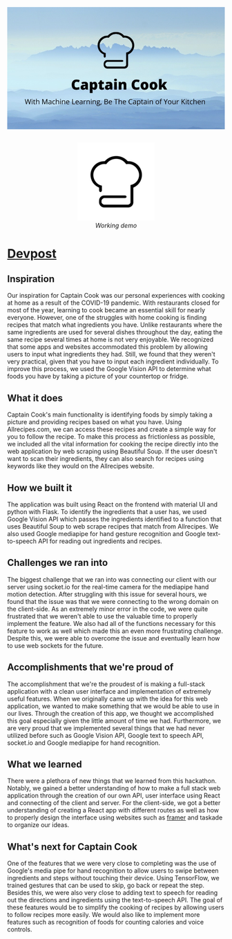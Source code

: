 <div align="center">
    <img src="assets/images/thumbnail.png" >
</div>

<div align="center" style="margin-top: 2em">
  <a href="http://captaincook.michaelxu.tech">
    <img src="assets/images/logo.png" >
  </a>
  <div style="font-style: italic">Working demo</div>
</div>

# [Devpost](https://devpost.com/software/captain-cook-3k16j2)

## Inspiration

Our inspiration for Captain Cook was our personal experiences with cooking at home as a result of the COVID-19 pandemic. With restaurants closed for most of the year, learning to cook became an essential skill for nearly everyone. However, one of the struggles with home cooking is finding recipes that match what ingredients you have. Unlike restaurants where the same ingredients are used for several dishes throughout the day, eating the same recipe several times at home is not very enjoyable. We recognized that some apps and websites accommodated this problem by allowing users to input what ingredients they had. Still, we found that they weren't very practical, given that you have to input each ingredient individually. To improve this process, we used the Google Vision API to determine what foods you have by taking a picture of your countertop or fridge.

## What it does

Captain Cook's main functionality is identifying foods by simply taking a picture and providing recipes based on what you have. Using Allrecipes.com, we can access these recipes and create a simple way for you to follow the recipe. To make this process as frictionless as possible, we included all the vital information for cooking the recipe directly into the web application by web scraping using Beautiful Soup. If the user doesn't want to scan their ingredients, they can also search for recipes using keywords like they would on the Allrecipes website.

## How we built it

The application was built using React on the frontend with material UI and python with Flask. To identify the ingredients that a user has, we used Google Vision API which passes the ingredients identified to a function that uses Beautiful Soup to web scrape recipes that match from Allrecipes. We also used Google mediapipe for hand gesture recognition and Google text-to-speech API for reading out ingredients and recipes.

## Challenges we ran into

The biggest challenge that we ran into was connecting our client with our server using socket.io for the real-time camera for the mediapipe hand motion detection. After struggling with this issue for several hours, we found that the issue was that we were connecting to the wrong domain on the client-side. As an extremely minor error in the code, we were quite frustrated that we weren't able to use the valuable time to properly implement the feature. We also had all of the functions necessary for this feature to work as well which made this an even more frustrating challenge. Despite this, we were able to overcome the issue and eventually learn how to use web sockets for the future.

## Accomplishments that we're proud of

The accomplishment that we're the proudest of is making a full-stack application with a clean user interface and implementation of extremely useful features. When we originally came up with the idea for this web application, we wanted to make something that we would be able to use in our lives. Through the creation of this app, we thought we accomplished this goal especially given the little amount of time we had. Furthermore, we are very proud that we implemented several things that we had never utilized before such as Google Vision API, Google text to speech API, socket.io and Google mediapipe for hand recognition.

## What we learned

There were a plethora of new things that we learned from this hackathon. Notably, we gained a better understanding of how to make a full stack web application through the creation of our own API, user interface using React and connecting of the client and server. For the client-side, we got a better understanding of creating a React app with different routes as well as how to properly design the interface using websites such as [framer](https://framer.com/projects/Hack-the-Cloud--u785rxEHh6o9brRP9ZnQ-WDUmE) and taskade to organize our ideas.

## What's next for Captain Cook

One of the features that we were very close to completing was the use of Google's media pipe for hand recognition to allow users to swipe between ingredients and steps without touching their device. Using TensorFlow, we trained gestures that can be used to skip, go back or repeat the step. Besides this, we were also very close to adding text to speech for reading out the directions and ingredients using the text-to-speech API. The goal of these features would be to simplify the cooking of recipes by allowing users to follow recipes more easily. We would also like to implement more features such as recognition of foods for counting calories and voice controls.
